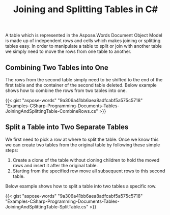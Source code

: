 ﻿---
title: Joining and Splitting Tables in C#
articleTitle: Joining and Splitting Tables
linktitle: Joining and Splitting Tables
description: "Advanced table manipulations, join and split using Aspose.Words for .Net."
type: docs
weight: 50
url: /net/joining-and-splitting-tables/
---

A table which is represented in the Aspose.Words Document Object Model is made up of independent rows and cells which makes joining or splitting tables easy. In order to manipulate a table to split or join with another table we simply need to move the rows from one table to another.

## Combining Two Tables into One

The rows from the second table simply need to be shifted to the end of the first table and the container of the second table deleted. Below example shows how to combine the rows from two tables into one.

{{< gist "aspose-words" "9a306a41bb6aea8adfcabf5a575c5718" "Examples-CSharp-Programming-Documents-Tables-JoiningAndSplittingTable-CombineRows.cs" >}}

## Split a Table into Two Separate Tables

We first need to pick a row at where to split the table. Once we know this we can create two tables from the original table by following these simple steps:

1. Create a clone of the table without cloning children to hold the moved rows and insert it after the original table.
1. Starting from the specified row move all subsequent rows to this second table.

Below example shows how to split a table into two tables a specific row.

{{< gist "aspose-words" "9a306a41bb6aea8adfcabf5a575c5718" "Examples-CSharp-Programming-Documents-Tables-JoiningAndSplittingTable-SplitTable.cs" >}}
